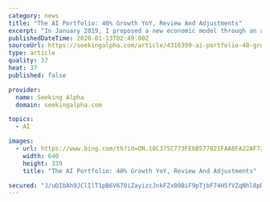 ```yaml
---
category: news
title: "The AI Portfolio: 40% Growth YoY, Review And Adjustments"
excerpt: "In January 2019, I proposed a new economic model through an article published in Seeking Alpha. Part of the last year’s article was a portfolio of 12 companies representing the world leaders at that time in AI; The portfolio generated a 40% growth year over year. The portfolio is expanded this year to include new companies in other industries ..."
publishedDateTime: 2020-01-13T02:49:00Z
sourceUrl: https://seekingalpha.com/article/4316399-ai-portfolio-40-growth-yoy-review-and-adjustments
type: article
quality: 37
heat: 37
published: false

provider:
  name: Seeking Alpha
  domain: seekingalpha.com

topics:
  - AI

images:
  - url: https://www.bing.com/th?id=ON.18C375C773FE6B577821FAA8FA22AF72
    width: 640
    height: 339
    title: "The AI Portfolio: 40% Growth YoY, Review And Adjustments"

secured: "J/uDIbAh9JClIlT1pB6V670iZayizcJnkFZx00BiF9pTjbF74H5fVZqNhl8pDzLc2vyVrdstPOswa9SKOTMR9NnQAZRb5pkgYwlm12fbtLGN+VwqgTVglE9H7ryIne5zQDVQLcGmq+EWSPOCehqP/nnXWzn2KkfI21yB3ko6PTV5KbY6W+slohq0+6cAg5c6zrEjgFmnxgiEfNZ+GOC6brEhECc0vil8DlYzbbG1jxIdFKi774B9EzwLS58OopSQqB+zzp+L8/McMG1UwgWhXg==;9qRY3ggyzprHs2h7F3Tdyw=="
---
```


